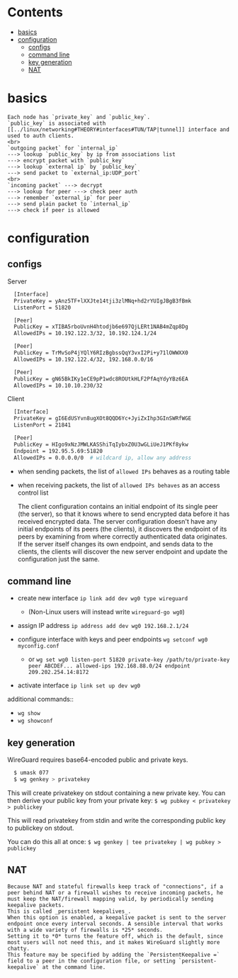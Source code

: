 # Contents

- [basics](#basics)
- [configuration](#configuration)
    - [configs](#configs)
    - [command line](#command-line)
    - [key generation](#key-generation)
    - [NAT](#nat)

# basics
    Each node has `private_key` and `public_key`.
    `public_key` is associated with [[../linux/networking#THEORY#interfaces#TUN/TAP|tunnel]] interface and used to auth clients. 
    <br>
    `outgoing packet` for `internal_ip`
    ---> lookup `public_key` by ip from associations list
    ---> encrypt packet with `public_key`
    ---> lookup `external ip` by `public_key`
    ---> send packet to `external_ip:UDP_port`
    <br>
    `incoming packet` ---> decrypt
    ---> lookup for peer ---> check peer auth
    ---> remember `external_ip` for peer
    ---> send plain packet to `internal_ip`
    ---> check if peer is allowed
 
# configuration
## configs
Server
```bash
  [Interface]
  PrivateKey = yAnz5TF+lXXJte14tji3zlMNq+hd2rYUIgJBgB3fBmk
  ListenPort = 51820

  [Peer]
  PublicKey = xTIBA5rboUvnH4htodjb6e697QjLERt1NAB4mZqp8Dg
  AllowedIPs = 10.192.122.3/32, 10.192.124.1/24

  [Peer]
  PublicKey = TrMvSoP4jYQlY6RIzBgbssQqY3vxI2Pi+y71lOWWXX0
  AllowedIPs = 10.192.122.4/32, 192.168.0.0/16

  [Peer]
  PublicKey = gN65BkIKy1eCE9pP1wdc8ROUtkHLF2PfAqYdyYBz6EA
  AllowedIPs = 10.10.10.230/32
```
Client
```bash
  [Interface]
  PrivateKey = gI6EdUSYvn8ugXOt8QQD6Yc+JyiZxIhp3GInSWRfWGE
  ListenPort = 21841

  [Peer]
  PublicKey = HIgo9xNzJMWLKASShiTqIybxZ0U3wGLiUeJ1PKf8ykw
  Endpoint = 192.95.5.69:51820
  AllowedIPs = 0.0.0.0/0  # wildcard ip, allow any address
```
* when sending packets, the list of `allowed IPs` behaves as a routing table
* when receiving packets, the list of `allowed IPs behaves` as an access control list

    The client configuration contains an initial endpoint of its single peer (the server), so that it knows where to send encrypted data before it has received encrypted data.
    The server configuration doesn't have any initial endpoints of its peers (the clients), it discovers the endpoint of its peers by examining from where correctly authenticated data originates.
    If the server itself changes its own endpoint, and sends data to the clients, the clients will discover the new server endpoint and update the configuration just the same.
    
## command line

* create new interface
`ip link add dev wg0 type wireguard`
  * (Non-Linux users will instead write `wireguard-go wg0`)

* assign  IP address
`ip address add dev wg0 192.168.2.1/24`

* configure interface with keys and peer endpoints
`wg setconf wg0 myconfig.conf`
  * or
  `wg set wg0 listen-port 51820 private-key /path/to/private-key peer ABCDEF... allowed-ips 192.168.88.0/24 endpoint 209.202.254.14:8172`

* activate interface
`ip link set up dev wg0`

additional commands::
- `wg show`
- `wg showconf`

## key generation

WireGuard requires base64-encoded public and private keys.
```bash
  $ umask 077
  $ wg genkey > privatekey
``` 
This will create privatekey on stdout containing a new private key.
You can then derive your public key from your private key:
`$ wg pubkey < privatekey > publickey`

This will read privatekey from stdin and write the corresponding public key to publickey on stdout.

You can do this all at once:
`$ wg genkey | tee privatekey | wg pubkey > publickey`

## NAT
    Because NAT and stateful firewalls keep track of "connections", if a peer behind NAT or a firewall wishes to receive incoming packets, he must keep the NAT/firewall mapping valid, by periodically sending keepalive packets.
    This is called _persistent keepalives_.
    When this option is enabled, a keepalive packet is sent to the server endpoint once every interval seconds. A sensible interval that works with a wide variety of firewalls is *25* seconds.
    Setting it to *0* turns the feature off, which is the default, since most users will not need this, and it makes WireGuard slightly more chatty.
    This feature may be specified by adding the `PersistentKeepalive =` field to a peer in the configuration file, or setting `persistent-keepalive` at the command line.


